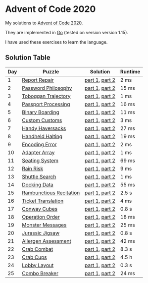 # Advent of Code 2020

My solutions to [Advent of Code 2020](https://adventofcode.com/2020/).

They are implemented in [Go](https://golang.org/) (tested on version version
1.15).

I have used these exercises to learn the language.

## Solution Table

| Day | Puzzle | Solution | Runtime |
| ---- | ---- | ---- | ---- |
| 1 | [Report Repair](https://adventofcode.com/2020/day/1) | [part 1](01/part1), [part 2](01/part2) | 2 ms |
| 2 | [Password Philosophy](https://adventofcode.com/2020/day/2) | [part 1](02/part1), [part 2](02/part2) | 15 ms |
| 3 | [Toboggan Trajectory](https://adventofcode.com/2020/day/3) | [part 1](03/part1), [part 2](03/part2) | 1 ms |
| 4 | [Passport Processing](https://adventofcode.com/2020/day/4) | [part 1](04/part1), [part 2](04/part2) | 16 ms |
| 5 | [Binary Boarding](https://adventofcode.com/2020/day/5) | [part 1](05/part1), [part 2](05/part2) | 11 ms |
| 6 | [Custom Customs](https://adventofcode.com/2020/day/6) | [part 1](06/part1), [part 2](06/part2) | 3 ms |
| 7 | [Handy Haversacks](https://adventofcode.com/2020/day/7) | [part 1](07/part1), [part 2](07/part2) | 27 ms |
| 8 | [Handheld Halting](https://adventofcode.com/2020/day/8) | [part 1](08/part1), [part 2](08/part2) | 19 ms |
| 9 | [Encoding Error](https://adventofcode.com/2020/day/9) | [part 1](09/part1), [part 2](09/part2) | 2 ms |
| 10 | [Adapter Array](https://adventofcode.com/2020/day/10) | [part 1](10/part1), [part 2](10/part2) | 1 ms |
| 11 | [Seating System](https://adventofcode.com/2020/day/11) | [part 1](11/part1), [part 2](11/part2) | 69 ms |
| 12 | [Rain Risk](https://adventofcode.com/2020/day/12) | [part 1](12/part1), [part 2](12/part2) | 9 ms |
| 13 | [Shuttle Search](https://adventofcode.com/2020/day/13) | [part 1](13/part1), [part 2](13/part2) | 1 ms |
| 14 | [Docking Data](https://adventofcode.com/2020/day/14) | [part 1](14/part1), [part 2](14/part2) | 55 ms |
| 15 | [Rambunctious Recitation](https://adventofcode.com/2020/day/15) | [part 1](15/part1), [part 2](15/part2) | 2.5 s |
| 16 | [Ticket Translation](https://adventofcode.com/2020/day/16) | [part 1](16/part1), [part 2](16/part2) | 4 ms |
| 17 | [Conway Cubes](https://adventofcode.com/2020/day/17) | [part 1](17/part1), [part 2](17/part2) | 0.8 s |
| 18 | [Operation Order](https://adventofcode.com/2020/day/18) | [part 1](18/part1), [part 2](18/part2) | 18 ms |
| 19 | [Monster Messages](https://adventofcode.com/2020/day/19) | [part 1](19/part1), [part 2](19/part2) | 25 ms |
| 20 | [Jurassic Jigsaw](https://adventofcode.com/2020/day/20) | [part 1](20/part1), [part 2](20/part2) | 0.8 s |
| 21 | [Allergen Assessment](https://adventofcode.com/2020/day/21) | [part 1](21/part1), [part 2](21/part2) | 42 ms |
| 22 | [Crab Combat](https://adventofcode.com/2020/day/22) | [part 1](22/part1), [part 2](22/part2) | 8.3 s |
| 23 | [Crab Cups](https://adventofcode.com/2020/day/23) | [part 1](23/part1), [part 2](23/part2) | 4.5 h |
| 24 | [Lobby Layout](https://adventofcode.com/2020/day/24) | [part 1](24/part1), [part 2](24/part2) | 0.3 s |
| 25 | [Combo Breaker](https://adventofcode.com/2020/day/25) | [part 1](25/part1), [part 2](25/part2) | 24 ms |
